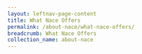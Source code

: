 ```yaml
---
layout: leftnav-page-content
title: What Nace Offers
permalink: /about-nace/what-nace-offers/
breadcrumb: What Nace Offers
collection_name: about-nace
---
```

